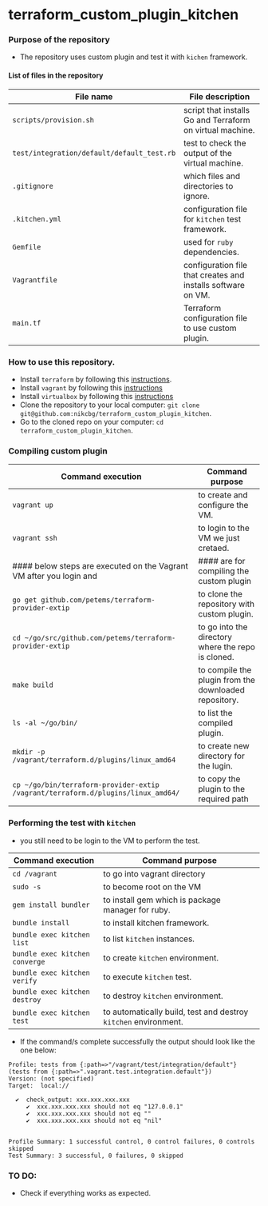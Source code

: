# terraform_custom_plugin_kitchen

### Purpose of the repository 
- The repository uses custom plugin and test it with `kichen` framework.

#### List of files in the repository

File name                            | File description 
------------------------------------ | --------------------------------------------------------------
`scripts/provision.sh` | script that installs Go and Terraform on virtual machine. 
`test/integration/default/default_test.rb` | test to check the output of the virtual machine.
`.gitignore` | which files and directories to ignore. 
`.kitchen.yml` | configuration file for `kitchen` test framework.
`Gemfile` | used for `ruby` dependencies.
`Vagrantfile` | configuration file that creates and installs software on VM.
`main.tf` | Terraform configuration file to use custom plugin. 

### How to use this repository. 
- Install `terraform` by following this [instructions](https://www.terraform.io/intro/getting-started/install.html).
- Install `vagrant` by following this [instructions](https://www.vagrantup.com/downloads.html)
- Install `virtualbox` by following this [instructions](https://www.virtualbox.org/wiki/Downloads)
- Clone the repository to your local computer: `git clone git@github.com:nikcbg/terraform_custom_plugin_kitchen`.
- Go to the cloned repo on your computer: `cd terraform_custom_plugin_kitchen`.

### Compiling custom plugin

Command execution | Command purpose
------------------|------------------------------
`vagrant up` | to create and configure the VM.
`vagrant ssh` | to login to the VM we just cretaed.
#### below steps are executed on the Vagrant VM after you login and | #### are for compiling the custom plugin
`go get github.com/petems/terraform-provider-extip` | to clone the repository with custom plugin.
`cd ~/go/src/github.com/petems/terraform-provider-extip`| to go into the directory where the repo is cloned.
`make build` | to compile the plugin from the downloaded repository.
`ls -al ~/go/bin/` | to list the compiled plugin. 
`mkdir -p /vagrant/terraform.d/plugins/linux_amd64` | to create new directory for the lugin.
`cp ~/go/bin/terraform-provider-extip /vagrant/terraform.d/plugins/linux_amd64/` | to copy the plugin to the required path

### Performing the test with `kitchen`
- you still need to be login to the VM to perform the test.

Command execution | Command purpose
------------------|------------------------------
`cd /vagrant` | to go into vagrant directory
`sudo -s` | to become root on the VM
`gem install bundler` | to install gem which is package manager for ruby.
`bundle install` | to install kitchen framework.
`bundle exec kitchen list` | to list `kitchen` instances.
`bundle exec kitchen converge`	| to create `kitchen` environment.
`bundle exec kitchen verify`	| to execute `kitchen` test.
`bundle exec kitchen destroy`	| to destroy `kitchen` environment.
`bundle exec kitchen test`	| to automatically build, test and destroy `kitchen` environment.

- If the command/s complete successfully the output should look like the one below:
```
Profile: tests from {:path=>"/vagrant/test/integration/default"} (tests from {:path=>".vagrant.test.integration.default"})
Version: (not specified)
Target:  local://

  ✔  check_output: xxx.xxx.xxx.xxx
     ✔  xxx.xxx.xxx.xxx should not eq "127.0.0.1"
     ✔  xxx.xxx.xxx.xxx should not eq ""
     ✔  xxx.xxx.xxx.xxx should not eq "nil"


Profile Summary: 1 successful control, 0 control failures, 0 controls skipped
Test Summary: 3 successful, 0 failures, 0 skipped

```


### TO DO: 
- Check if everything works as expected. 
